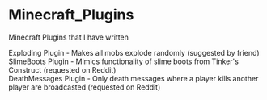 # Minecraft_Plugins
Minecraft Plugins that I have written  
  
Exploding Plugin - Makes all mobs explode randomly (suggested by friend)  
SlimeBoots Plugin - Mimics functionality of slime boots from Tinker's Construct (requested on Reddit)  
DeathMessages Plugin - Only death messages where a player kills another player are broadcasted (requested on Reddit)  
